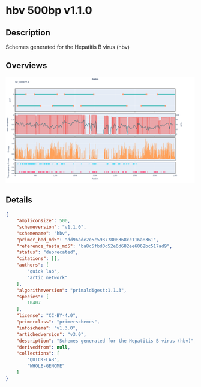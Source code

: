 # hbv 500bp v1.1.0

## Description

Schemes generated for the Hepatitis B virus (hbv)

## Overviews

![NC_003977.2.png](work/NC_003977.2.png)

## Details

```json
{
    "ampliconsize": 500,
    "schemeversion": "v1.1.0",
    "schemename": "hbv",
    "primer_bed_md5": "dd96ade2e5c59377808368cc116a8361",
    "reference_fasta_md5": "ba8c5fbd0d52e6d682ee6062bc517ad9",
    "status": "deprecated",
    "citations": [],
    "authors": [
        "quick lab",
        "artic network"
    ],
    "algorithmversion": "primaldigest:1.1.3",
    "species": [
        10407
    ],
    "license": "CC-BY-4.0",
    "primerclass": "primerschemes",
    "infoschema": "v1.3.0",
    "articbedversion": "v3.0",
    "description": "Schemes generated for the Hepatitis B virus (hbv)",
    "derivedfrom": null,
    "collections": [
        "QUICK-LAB",
        "WHOLE-GENOME"
    ]
}
```

